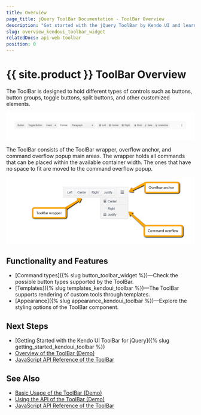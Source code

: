 ```yaml
---
title: Overview
page_title: jQuery ToolBar Documentation - ToolBar Overview
description: "Get started with the jQuery ToolBar by Kendo UI and learn how to initialize the component and use its events."
slug: overview_kendoui_toolbar_widget
relatedDocs: api-web-toolbar
position: 0
---
```


# {{ site.product }} ToolBar Overview

The ToolBar is designed to hold different types of controls such as buttons, button groups, toggle buttons, split buttons, and other customized elements.

![Kendo UI for jQuery ToolBar Overview](toolbar-overview.png)

The ToolBar consists of the ToolBar wrapper, overflow anchor, and command overflow popup main areas. The wrapper holds all commands that can be placed within the available container width. The ones that have no space to fit are moved to the command overflow popup.

![Kendo UI for jQuery ToolBar areas](toolbar-areas.png)

## Functionality and Features

* [Command types]({% slug button_toolbar_widget %})&mdash;Check the possible button types supported by the ToolBar.
* [Templates]({% slug templates_kendoui_toolbar %})&mdash;The ToolBar supports rendering of custom tools through templates.
* [Appearance]({% slug appearance_kendoui_toolbar %})&mdash;Explore the styling options of the ToolBar component.

## Next Steps 

* [Getting Started with the Kendo UI ToolBar for jQuery]({% slug getting_started_kendoui_toolbar %})
* [Overview of the ToolBar (Demo)](https://demos.telerik.com/kendo-ui/toolbar/index)
* [JavaScript API Reference of the ToolBar](/api/javascript/ui/toolbar)

## See Also

* [Basic Usage of the ToolBar (Demo)](https://demos.telerik.com/kendo-ui/toolbar/index)
* [Using the API of the ToolBar (Demo)](https://demos.telerik.com/kendo-ui/toolbar/api)
* [JavaScript API Reference of the ToolBar](/api/javascript/ui/toolbar)
